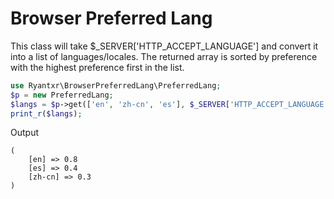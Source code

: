 Browser Preferred Lang
=========================

This class will take $_SERVER['HTTP_ACCEPT_LANGUAGE'] and convert it into a list of languages/locales.
The returned array is sorted by preference with the highest preference first in the list.

```php
use Ryantxr\BrowserPreferredLang\PreferredLang;
$p = new PreferredLang;
$langs = $p->get(['en', 'zh-cn', 'es'], $_SERVER['HTTP_ACCEPT_LANGUAGE']);
print_r($langs);
```

Output

```text
(
    [en] => 0.8
    [es] => 0.4
    [zh-cn] => 0.3
)
```